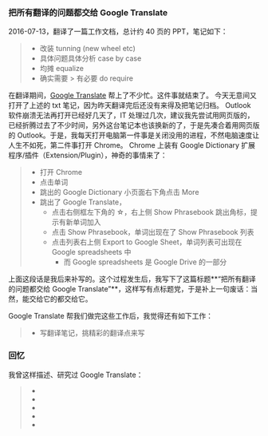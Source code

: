 
### 把所有翻译的问题都交给 Google Translate

2016-07-13，翻译了一篇工作文档，总计约 40 页的 PPT，笔记如下：
> * 改装 tunning (new wheel etc)
> * 具体问题具体分析 case by case
> * 均摊 equalize 
> * 确实需要 > 有必要 do require 

在翻译期间，[Google Translate](https://translate.google.com/) 帮上了不少忙。这件事就结束了。
今天无意间又打开了上述的 txt 笔记，因为昨天翻译完后还没有来得及把笔记归档。
Outlook 软件崩溃无法再打开已经好几天了，IT 处理过几次，建议我先尝试用网页版的，已经折腾过去了不少时间，另外这台笔记本也该换新的了，于是先凑合着用网页版的 Outlook。于是，我每天打开电脑第一件事是关闭没用的进程，不然电脑速度让人生不如死，第二件事打开 Chrome。
Chrome 上装有 Google Dictionary 扩展程序/插件（Extension/Plugin），神奇的事情来了：
> * 打开 Chrome
> * 点击单词
> * 跳出的 Google Dictionary 小页面右下角点击 More
> * 跳出了 Google Translate，
>   * 点击右侧框左下角的 ☆，右上侧 Show Phrasebook 跳出角标，提示有新单词加入
>   * 点击 Show Phrasebook，单词出现在了 Show Phrasebook 列表
>   * 点击列表右上侧 Export to Google Sheet，单词列表可出现在 Google spreadsheets 中
>     * 而 Google spreadsheets 是 Google Drive 的一部分

上面这段话是我后来补写的。这个过程发生后，我写下了这篇标题**“把所有翻译的问题都交给 Google Translate”**，这样写有点标题党，于是补上一句废话：当然，能交给它的都交给它。

Google Translate 帮我们做完这些工作后，我觉得还有如下工作：
> * 写翻译笔记，挑精彩的翻译点来写

### 回忆
我曾这样描述、研究过 Google Translate：
> * 
> * 
> * 
> * 
> * 

